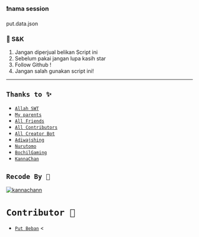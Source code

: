 ### ❗nama session
put.data.json

### 📮 S&K
1. Jangan diperjual belikan Script ini
2. Sebelum pakai jangan lupa kasih star
3. Follow Github !
4. Jangan salah gunakan script ini!

---------


## ```Thanks to ✨```
* [`Allah SWT`](https://github.com/Putbotz)
* [`My parents`](https://github.com/Putbotz)
* [`All Friends`](https://github.com/Putbotz)
* [`All Contributors`](https://github.com/Putbotz)
* [`All Creator Bot`](https://github.com/Putbotz)
* [`Adiwajshing`](https://github.com/adiwajshing/Baileys)
* [`Nurutomo`](https://github.com/nurutomi)
* [`BochilGaming`](https://github.com/bochilgaming)
* [`KannaChan`](http://github.com/kannachann)

## ```Recode By 🐾```
[![kannachann](https://github.com/Putbotz.png?size=100)](http://github.com/Putbotz)

# ```Contributor 🔭```
* [`Put Beban`](https://github.com/Putbotz)
<
